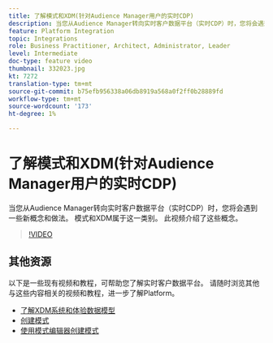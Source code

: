 ```yaml
---
title: 了解模式和XDM(针对Audience Manager用户的实时CDP)
description: 当您从Audience Manager转向实时客户数据平台（实时CDP）时，您将会遇到一些新概念和做法。 模式和XDM属于这一类别。 此视频介绍了这些概念。
feature: Platform Integration
topic: Integrations
role: Business Practitioner, Architect, Administrator, Leader
level: Intermediate
doc-type: feature video
thumbnail: 332023.jpg
kt: 7272
translation-type: tm+mt
source-git-commit: b75efb956338a06db8919a568a0f2ff0b28889fd
workflow-type: tm+mt
source-wordcount: '173'
ht-degree: 1%

---
```



# 了解模式和XDM(针对Audience Manager用户的实时CDP)

当您从Audience Manager转向实时客户数据平台（实时CDP）时，您将会遇到一些新概念和做法。 模式和XDM属于这一类别。 此视频介绍了这些概念。

>[!VIDEO](https://video.tv.adobe.com/v/332023/?quality=12&learn=on)

## 其他资源

以下是一些现有视频和教程，可帮助您了解实时客户数据平台。 请随时浏览其他与这些内容相关的视频和教程，进一步了解Platform。

* [了解XDM系统和体验数据模型](https://experienceleague.adobe.com/docs/platform-learn/tutorials/schemas/understanding-the-xdm-system-and-experience-data-model.html)
* [创建模式](https://experienceleague.adobe.com/docs/platform-learn/tutorials/schemas/create-your-first-schema-with-out-of-the-box-components.html)
* [使用模式编辑器创建模式](https://experienceleague.adobe.com/docs/experience-platform/xdm/tutorials/create-schema-ui.html?lang=en#getting-started)
